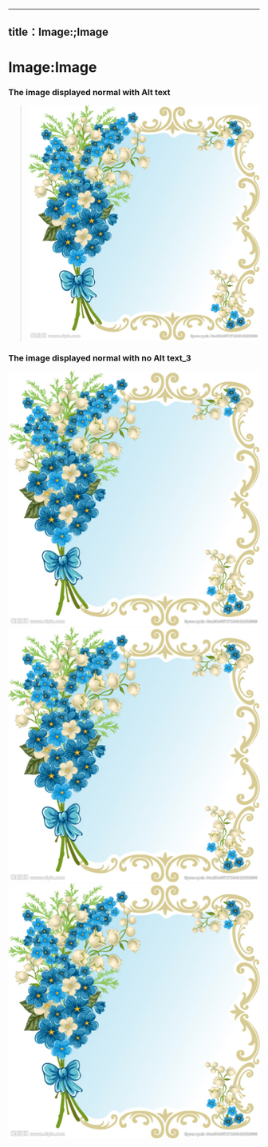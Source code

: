 ﻿---
title：Image:;Image
---

# Image:Image

### The image displayed normal with Alt text

> ![I am flower](./Images/Bmp.bmp "This is A/t text")

### The image displayed normal with no Alt text_3
  ![](./Images/Bmp.bmp)
  ![](./Images/Bmp.bmp)
  ![](./Images/Bmp.bmp) 



